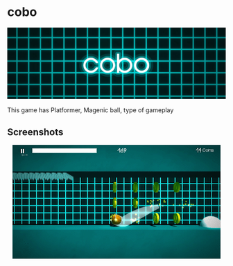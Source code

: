 # cobo
<p align="center">
  <a href="https://ankushgupta.itch.io/cobo">
    <img src="https://github.com/Ankush4135/cobo/blob/master/ScreenShot/cobo_Banner.png" alt="cobo">
  </a>
</p>
This game has Platformer, Magenic ball, type of gameplay

## Screenshots
<p align="center">
  <a href="https://ankushgupta.itch.io/cobo">
    <img src="https://github.com/Ankush4135/cobo/blob/master/ScreenShot/Coin_Pickup%202020-12-18%2022-25-33_1.gif" alt="pickupcoin">
   </a>
</p>
